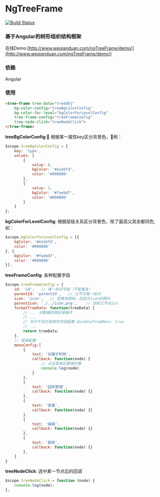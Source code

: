 # NgTreeFrame

[![Build Status](https://www.travis-ci.org/wangmingdong/ngTreeFrame.svg?branch=master)](https://www.travis-ci.org/wangmingdong/ngTreeFrame)

### 基于Angular的树形组织结构框架

在线Demo:[http://www.weqianduan.com/ngTreeFrame/demo/](http://www.weqianduan.com/ngTreeFrame/demo/)

### 依赖
Angular

### 使用
``` html
<tree-frame tree-data="treeObj"
    bg-color-config="treeBgColorConfig"
    bg-color-for-level="bgColorForLevelConfig"
    tree-frame-config="treeFrameConfig"
    tree-node-click="treeNodeClick">
</tree-frame>
```
__treeBgColorConfig__:
根据某一属性key区分背景色，例：
``` js
$scope.treeBgColorConfig = {
    key: 'type',
    values: [
        {
            value: 0,
            bgColor: '#e1ebfd',
            color: '#000000'
        },
        {
            value: 1,
            bgColor: '#faebd7',
            color: '#000000'
        }
    ]
};
```
__bgColorForLevelConfig__:
根据层级关系区分背景色，除了最高父其余都同色,如：
``` js
$scope.bgColorForLevelConfig = [{
    bgColor: '#e1ebfd',
    color: '#000000'
}, {
    bgColor: '#faebd7',
    color: '#000000'
}];
```
__treeFrameConfig__:
各种配置字段
``` js
$scope.treeFrameConfig = {
    id: 'id',   // 唯一标识字段（不能重复）
    parentId: 'parentId',   // 父节点唯一标识
    icon: 'icon',   // 若果有图标，则显示icon的图片
    parentIcon: './../icon.png',    // 顶级父节点ico
    formatTreeData: function(treeData) {
        // ... 对数据的预处理操作
        // ...
        // 对于不显示菜单的字段配置 disableTreeMenu: true
        // ...
        return treeData;
    },
    // 菜单配置
    menuConfig:[
        {
            text: '创建子机构',
            callback: function(node) {
                // 点击菜单后要做的事
                console.log(node)
            }
        },
        {
            text: '园所管理',
            callback: function(node) {}
        },
        {
            text: '查看',
            callback: function(node) {}
        },
        {
            text: '编辑',
            callback: function(node) {}
        },
        {
            text: '删除',
            callback: function(node) {}
        },
    ]
}
```
__treeNodeClick__:
选中某一节点后的回调
``` js
$scope.treeNodeClick = function (node) {
    console.log(node);
};
```